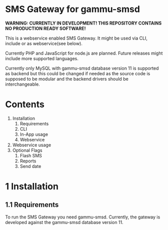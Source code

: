 SMS Gateway for gammu-smsd
==========================

**WARNING: CURRENTLY IN DEVELOPMENT! THIS REPOSITORY CONTAINS NO PRODUCTION 
READY SOFTWARE!**

This is a webservice enabled SMS Gateway. It might be used via CLI, 
include or as webservice(see below).

Currently PHP and JavaScript for node.js are planned. Future releases might
include more supported languages.

Currently only MySQL with gammu-smsd database version 11 is supported as
backend but this could be changed if needed as the source code is supposed
to be modular and the backend drivers should be interchangeable.

Contents
========

1. Installation
    1. Requirements
    2. CLI
    3. In-App usage
    4. Webservice
2. Webservice usage
3. Optional Flags
    1. Flash SMS
    2. Reports
    3. Send date

1 Installation
===============

1.1 Requirements
----------------

To run the SMS Gateway you need gammu-smsd. Currently, the gateway is 
developed against the gammu-smsd database version 11.
